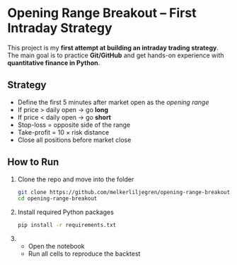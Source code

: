 # Opening Range Breakout – First Intraday Strategy

This project is my **first attempt at building an intraday trading strategy**.  
The main goal is to practice **Git/GitHub** and get hands-on experience with **quantitative finance in Python**.

## Strategy
- Define the first 5 minutes after market open as the *opening range*  
- If price > daily open → go **long**  
- If price < daily open → go **short**  
- Stop-loss = opposite side of the range  
- Take-profit = 10 × risk distance  
- Close all positions before market close  

## How to Run
1. Clone the repo and move into the folder  
   ```bash
   git clone https://github.com/melkerliljegren/opening-range-breakout.git
   cd opening-range-breakout
   
2. Install required Python packages
   ```bash
   pip install -r requirements.txt
   
3. - Open the notebook
   - Run all cells to reproduce the backtest
   
